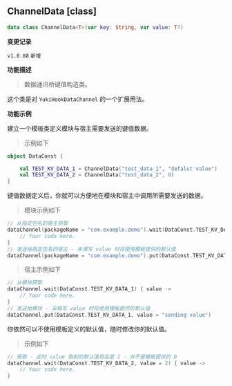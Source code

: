 ## ChannelData [class]

```kotlin
data class ChannelData<T>(var key: String, var value: T?)
```

**变更记录**

`v1.0.88` `新增`

**功能描述**

> 数据通讯桥键值构造类。

这个类是对 `YukiHookDataChannel` 的一个扩展用法。

**功能示例**

建立一个模板类定义模块与宿主需要发送的键值数据。

> 示例如下

```kotlin
object DataConst {

    val TEST_KV_DATA_1 = ChannelData("test_data_1", "defalut value")
    val TEST_KV_DATA_2 = ChannelData("test_data_2", 0)
}
```

键值数据定义后，你就可以方便地在模块和宿主中调用所需要发送的数据。

> 模块示例如下

```kotlin
// 从指定包名的宿主获取
dataChannel(packageName = "com.example.demo").wait(DataConst.TEST_KV_DATA_1) { value ->
    // Your code here.
}
// 发送给指定包名的宿主 - 未填写 value 时将使用模板提供的默认值
dataChannel(packageName = "com.example.demo").put(DataConst.TEST_KV_DATA_1, value = "sending value")
```

> 宿主示例如下

```kotlin
// 从模块获取
dataChannel.wait(DataConst.TEST_KV_DATA_1) { value ->
    // Your code here.
}
// 发送给模块 - 未填写 value 时将使用模板提供的默认值
dataChannel.put(DataConst.TEST_KV_DATA_1, value = "sending value")
```

你依然可以不使用模板定义的默认值，随时修改你的默认值。

> 示例如下

```kotlin
// 获取 - 此时 value 取到的默认值将会是 2 - 并不是模板提供的 0
dataChannel.wait(DataConst.TEST_KV_DATA_2, value = 2) { value ->
    // Your code here.
}
```